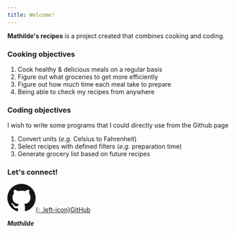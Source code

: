 ```yaml
---
title: Welcome!
---
```


**Mathilde's recipes** is a project created that combines cooking and coding.

### Cooking objectives
1. Cook healthy & delicious meals on a regular basis
2. Figure out what groceries to get more efficiently
3. Figure out how much time each meal take to prepare
4. Being able to check my recipes from anywhere 
 
### Coding objectives
I wish to write some programs that I could directly use from the Github page
1. Convert units (*e.g.* Celsius to Fahrenheit)
2. Select recipes with defined filters (*e.g.* preparation time) 
3. Generate grocery list based on future recipes

### Let's connect!
[![GitHub](assets/images/github.png){: .left-icon}GitHub](https://github.com/mbonnemaison/adelego)

***Mathilde***
